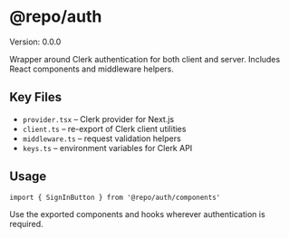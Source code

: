 # @repo/auth

Version: 0.0.0

Wrapper around Clerk authentication for both client and server. Includes React components and middleware helpers.

## Key Files
- `provider.tsx` – Clerk provider for Next.js
- `client.ts` – re-export of Clerk client utilities
- `middleware.ts` – request validation helpers
- `keys.ts` – environment variables for Clerk API

## Usage
```tsx
import { SignInButton } from '@repo/auth/components'
```
Use the exported components and hooks wherever authentication is required.
